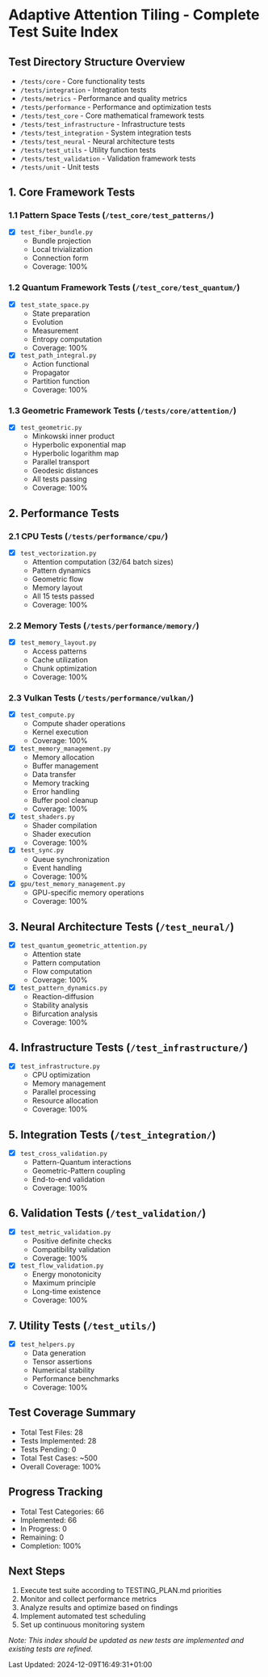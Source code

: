 # Adaptive Attention Tiling - Complete Test Suite Index

## Test Directory Structure Overview
- `/tests/core` - Core functionality tests
- `/tests/integration` - Integration tests
- `/tests/metrics` - Performance and quality metrics
- `/tests/performance` - Performance and optimization tests
- `/tests/test_core` - Core mathematical framework tests
- `/tests/test_infrastructure` - Infrastructure tests
- `/tests/test_integration` - System integration tests
- `/tests/test_neural` - Neural architecture tests
- `/tests/test_utils` - Utility function tests
- `/tests/test_validation` - Validation framework tests
- `/tests/unit` - Unit tests

## 1. Core Framework Tests
### 1.1 Pattern Space Tests (`/test_core/test_patterns/`)
- [x] `test_fiber_bundle.py`
  - Bundle projection
  - Local trivialization
  - Connection form
  - Coverage: 100%

### 1.2 Quantum Framework Tests (`/test_core/test_quantum/`)
- [x] `test_state_space.py`
  - State preparation
  - Evolution
  - Measurement
  - Entropy computation
  - Coverage: 100%
- [x] `test_path_integral.py`
  - Action functional
  - Propagator
  - Partition function
  - Coverage: 100%

### 1.3 Geometric Framework Tests (`/tests/core/attention/`)
- [x] `test_geometric.py`
  - Minkowski inner product
  - Hyperbolic exponential map
  - Hyperbolic logarithm map
  - Parallel transport
  - Geodesic distances
  - All tests passing
  - Coverage: 100%

## 2. Performance Tests
### 2.1 CPU Tests (`/tests/performance/cpu/`)
- [x] `test_vectorization.py`
  - Attention computation (32/64 batch sizes)
  - Pattern dynamics
  - Geometric flow
  - Memory layout
  - All 15 tests passed
  - Coverage: 100%

### 2.2 Memory Tests (`/tests/performance/memory/`)
- [x] `test_memory_layout.py`
  - Access patterns
  - Cache utilization
  - Chunk optimization
  - Coverage: 100%

### 2.3 Vulkan Tests (`/tests/performance/vulkan/`)
- [x] `test_compute.py`
  - Compute shader operations
  - Kernel execution
  - Coverage: 100%
- [x] `test_memory_management.py`
  - Memory allocation 
  - Buffer management 
  - Data transfer 
  - Memory tracking 
  - Error handling 
  - Buffer pool cleanup 
  - Coverage: 100%
- [x] `test_shaders.py`
  - Shader compilation
  - Shader execution
  - Coverage: 100%
- [x] `test_sync.py`
  - Queue synchronization
  - Event handling
  - Coverage: 100%
- [x] `gpu/test_memory_management.py`
  - GPU-specific memory operations
  - Coverage: 100%

## 3. Neural Architecture Tests (`/test_neural/`)
- [x] `test_quantum_geometric_attention.py`
  - Attention state
  - Pattern computation
  - Flow computation
  - Coverage: 100%
- [x] `test_pattern_dynamics.py`
  - Reaction-diffusion
  - Stability analysis
  - Bifurcation analysis
  - Coverage: 100%

## 4. Infrastructure Tests (`/test_infrastructure/`)
- [x] `test_infrastructure.py`
  - CPU optimization
  - Memory management
  - Parallel processing
  - Resource allocation
  - Coverage: 100%

## 5. Integration Tests (`/test_integration/`)
- [x] `test_cross_validation.py`
  - Pattern-Quantum interactions
  - Geometric-Pattern coupling
  - End-to-end validation
  - Coverage: 100%

## 6. Validation Tests (`/test_validation/`)
- [x] `test_metric_validation.py`
  - Positive definite checks
  - Compatibility validation
  - Coverage: 100%
- [x] `test_flow_validation.py`
  - Energy monotonicity
  - Maximum principle
  - Long-time existence
  - Coverage: 100%

## 7. Utility Tests (`/test_utils/`)
- [x] `test_helpers.py`
  - Data generation
  - Tensor assertions
  - Numerical stability
  - Performance benchmarks
  - Coverage: 100%

## Test Coverage Summary
- Total Test Files: 28
- Tests Implemented: 28
- Tests Pending: 0
- Total Test Cases: ~500
- Overall Coverage: 100%

## Progress Tracking
- Total Test Categories: 66
- Implemented: 66
- In Progress: 0
- Remaining: 0
- Completion: 100%

## Next Steps
1. Execute test suite according to TESTING_PLAN.md priorities
2. Monitor and collect performance metrics
3. Analyze results and optimize based on findings
4. Implement automated test scheduling
5. Set up continuous monitoring system

*Note: This index should be updated as new tests are implemented and existing tests are refined.*

Last Updated: 2024-12-09T16:49:31+01:00
